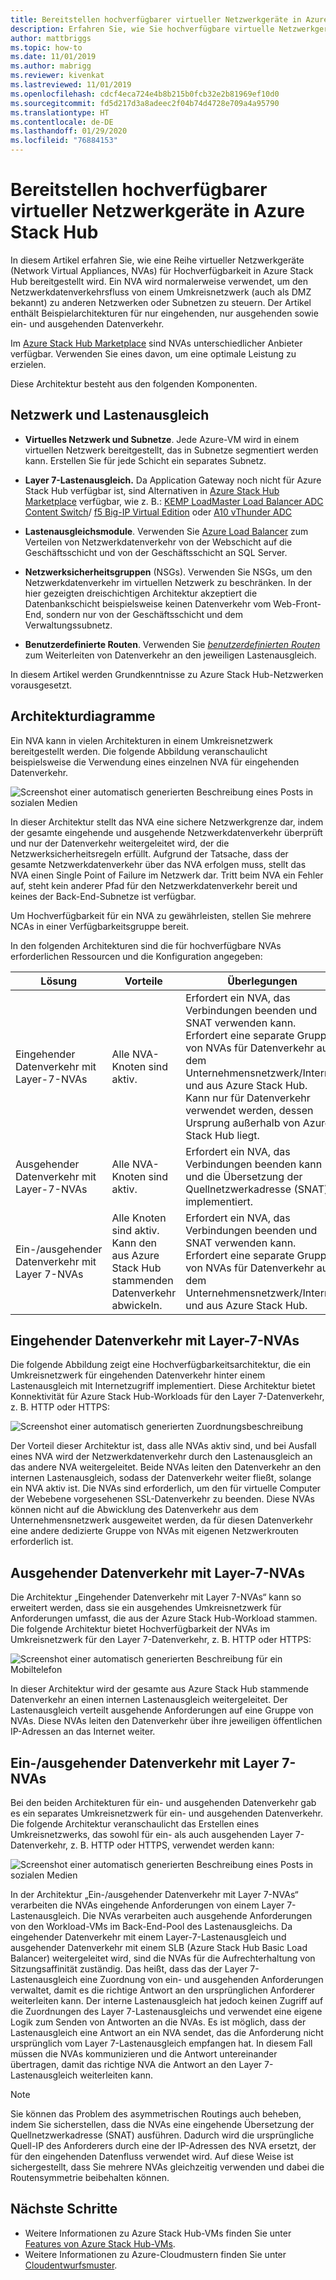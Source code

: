 ```yaml
---
title: Bereitstellen hochverfügbarer virtueller Netzwerkgeräte in Azure Stack Hub
description: Erfahren Sie, wie Sie hochverfügbare virtuelle Netzwerkgeräte in Azure Stack Hub bereitstellen.
author: mattbriggs
ms.topic: how-to
ms.date: 11/01/2019
ms.author: mabrigg
ms.reviewer: kivenkat
ms.lastreviewed: 11/01/2019
ms.openlocfilehash: cdcf4eca724e4b8b215b0fcb32e2b81969ef10d0
ms.sourcegitcommit: fd5d217d3a8adeec2f04b74d4728e709a4a95790
ms.translationtype: HT
ms.contentlocale: de-DE
ms.lasthandoff: 01/29/2020
ms.locfileid: "76884153"
---
```

# <a name="deploy-highly-available-network-virtual-appliances-on-azure-stack-hub"></a>Bereitstellen hochverfügbarer virtueller Netzwerkgeräte in Azure Stack Hub

In diesem Artikel erfahren Sie, wie eine Reihe virtueller Netzwerkgeräte (Network Virtual Appliances, NVAs) für Hochverfügbarkeit in Azure Stack Hub bereitgestellt wird. Ein NVA wird normalerweise verwendet, um den Netzwerkdatenverkehrsfluss von einem Umkreisnetzwerk (auch als DMZ bekannt) zu anderen Netzwerken oder Subnetzen zu steuern. Der Artikel enthält Beispielarchitekturen für nur eingehenden, nur ausgehenden sowie ein- und ausgehenden Datenverkehr.

Im [Azure Stack Hub Marketplace](https://docs.microsoft.com/azure-stack/operator/azure-stack-marketplace-azure-items) sind NVAs unterschiedlicher Anbieter verfügbar. Verwenden Sie eines davon, um eine optimale Leistung zu erzielen.

Diese Architektur besteht aus den folgenden Komponenten.

## <a name="networking-and-load-balancing"></a>Netzwerk und Lastenausgleich

-   **Virtuelles Netzwerk und Subnetze**. Jede Azure-VM wird in einem virtuellen Netzwerk bereitgestellt, das in Subnetze segmentiert werden kann. Erstellen Sie für jede Schicht ein separates Subnetz.

-   **Layer 7-Lastenausgleich.** Da Application Gateway noch nicht für Azure Stack Hub verfügbar ist, sind Alternativen in [Azure Stack Hub Marketplace](https://docs.microsoft.com/azure-stack/operator/azure-stack-marketplace-azure-items) verfügbar, wie z. B.: [KEMP LoadMaster Load Balancer ADC Content Switch](https://azuremarketplace.microsoft.com/marketplace/apps/kemptech.vlm-azure)/ [f5 Big-IP Virtual Edition](https://azuremarketplace.microsoft.com/marketplace/apps/f5-networks.f5-big-ip-best) oder [A10 vThunder ADC](https://azuremarketplace.microsoft.com/marketplace/apps/a10networks.vthunder-414-gr1)

-   **Lastenausgleichsmodule**. Verwenden Sie [Azure Load Balancer](https://docs.microsoft.com/azure/load-balancer/load-balancer-overview) zum Verteilen von Netzwerkdatenverkehr von der Webschicht auf die Geschäftsschicht und von der Geschäftsschicht an SQL Server.

-   **Netzwerksicherheitsgruppen** (NSGs). Verwenden Sie NSGs, um den Netzwerkdatenverkehr im virtuellen Netzwerk zu beschränken. In der hier gezeigten dreischichtigen Architektur akzeptiert die Datenbankschicht beispielsweise keinen Datenverkehr vom Web-Front-End, sondern nur von der Geschäftsschicht und dem Verwaltungssubnetz.

-   **Benutzerdefinierte Routen**. Verwenden Sie [*benutzerdefinierten Routen*](https://docs.microsoft.com/azure/virtual-network/virtual-networks-udr-overview/) zum Weiterleiten von Datenverkehr an den jeweiligen Lastenausgleich.

In diesem Artikel werden Grundkenntnisse zu Azure Stack Hub-Netzwerken vorausgesetzt.

## <a name="architecture-diagrams"></a>Architekturdiagramme

Ein NVA kann in vielen Architekturen in einem Umkreisnetzwerk bereitgestellt werden. Die folgende Abbildung veranschaulicht beispielsweise die Verwendung eines einzelnen NVA für eingehenden Datenverkehr.

![Screenshot einer automatisch generierten Beschreibung eines Posts in sozialen Medien](./media/iaas-architecture-nva-architecture/image1.png)

In dieser Architektur stellt das NVA eine sichere Netzwerkgrenze dar, indem der gesamte eingehende und ausgehende Netzwerkdatenverkehr überprüft und nur der Datenverkehr weitergeleitet wird, der die Netzwerksicherheitsregeln erfüllt. Aufgrund der Tatsache, dass der gesamte Netzwerkdatenverkehr über das NVA erfolgen muss, stellt das NVA einen Single Point of Failure im Netzwerk dar. Tritt beim NVA ein Fehler auf, steht kein anderer Pfad für den Netzwerkdatenverkehr bereit und keines der Back-End-Subnetze ist verfügbar.

Um Hochverfügbarkeit für ein NVA zu gewährleisten, stellen Sie mehrere NCAs in einer Verfügbarkeitsgruppe bereit.

In den folgenden Architekturen sind die für hochverfügbare NVAs erforderlichen Ressourcen und die Konfiguration angegeben:

| Lösung | Vorteile | Überlegungen |
| --- | --- | --- |
| Eingehender Datenverkehr mit Layer-7-NVAs | Alle NVA-Knoten sind aktiv. | Erfordert ein NVA, das Verbindungen beenden und SNAT verwenden kann.<br>Erfordert eine separate Gruppe von NVAs für Datenverkehr aus dem Unternehmensnetzwerk/Internet und aus Azure Stack Hub.<br>Kann nur für Datenverkehr verwendet werden, dessen Ursprung außerhalb von Azure Stack Hub liegt.  |
| Ausgehender Datenverkehr mit Layer-7-NVAs | Alle NVA-Knoten sind aktiv. | Erfordert ein NVA, das Verbindungen beenden kann und die Übersetzung der Quellnetzwerkadresse (SNAT) implementiert. |
| Ein-/ausgehender Datenverkehr mit Layer 7-NVAs | Alle Knoten sind aktiv.<br>Kann den aus Azure Stack Hub stammenden Datenverkehr abwickeln. | Erfordert ein NVA, das Verbindungen beenden und SNAT verwenden kann.<br>Erfordert eine separate Gruppe von NVAs für Datenverkehr aus dem Unternehmensnetzwerk/Internet und aus Azure Stack Hub. |

## <a name="ingress-with-layer-7-nvas"></a>Eingehender Datenverkehr mit Layer-7-NVAs

Die folgende Abbildung zeigt eine Hochverfügbarkeitsarchitektur, die ein Umkreisnetzwerk für eingehenden Datenverkehr hinter einem Lastenausgleich mit Internetzugriff implementiert. Diese Architektur bietet Konnektivität für Azure Stack Hub-Workloads für den Layer 7-Datenverkehr, z. B. HTTP oder HTTPS:

![Screenshot einer automatisch generierten Zuordnungsbeschreibung](./media/iaas-architecture-nva-architecture/image2.png)

Der Vorteil dieser Architektur ist, dass alle NVAs aktiv sind, und bei Ausfall eines NVA wird der Netzwerkdatenverkehr durch den Lastenausgleich an das andere NVA weitergeleitet. Beide NVAs leiten den Datenverkehr an den internen Lastenausgleich, sodass der Datenverkehr weiter fließt, solange ein NVA aktiv ist. Die NVAs sind erforderlich, um den für virtuelle Computer der Webebene vorgesehenen SSL-Datenverkehr zu beenden. Diese NVAs können nicht auf die Abwicklung des Datenverkehr aus dem Unternehmensnetzwerk ausgeweitet werden, da für diesen Datenverkehr eine andere dedizierte Gruppe von NVAs mit eigenen Netzwerkrouten erforderlich ist.

## <a name="egress-with-layer-7-nvas"></a>Ausgehender Datenverkehr mit Layer-7-NVAs

Die Architektur „Eingehender Datenverkehr mit Layer 7-NVAs“ kann so erweitert werden, dass sie ein ausgehendes Umkreisnetzwerk für Anforderungen umfasst, die aus der Azure Stack Hub-Workload stammen. Die folgende Architektur bietet Hochverfügbarkeit der NVAs im Umkreisnetzwerk für den Layer 7-Datenverkehr, z. B. HTTP oder HTTPS:

![Screenshot einer automatisch generierten Beschreibung für ein Mobiltelefon](./media/iaas-architecture-nva-architecture/image3.png)

In dieser Architektur wird der gesamte aus Azure Stack Hub stammende Datenverkehr an einen internen Lastenausgleich weitergeleitet. Der Lastenausgleich verteilt ausgehende Anforderungen auf eine Gruppe von NVAs. Diese NVAs leiten den Datenverkehr über ihre jeweiligen öffentlichen IP-Adressen an das Internet weiter.

## <a name="ingress-egress-with-layer-7--nvas"></a>Ein-/ausgehender Datenverkehr mit Layer 7-NVAs

Bei den beiden Architekturen für ein- und ausgehenden Datenverkehr gab es ein separates Umkreisnetzwerk für ein- und ausgehenden Datenverkehr. Die folgende Architektur veranschaulicht das Erstellen eines Umkreisnetzwerks, das sowohl für ein- als auch ausgehenden Layer 7-Datenverkehr, z. B. HTTP oder HTTPS, verwendet werden kann:

![Screenshot einer automatisch generierten Beschreibung eines Posts in sozialen Medien](./media/iaas-architecture-nva-architecture/image4.png)

In der Architektur „Ein-/ausgehender Datenverkehr mit Layer 7-NVAs“ verarbeiten die NVAs eingehende Anforderungen von einem Layer 7-Lastenausgleich. Die NVAs verarbeiten auch ausgehende Anforderungen von den Workload-VMs im Back-End-Pool des Lastenausgleichs. Da eingehender Datenverkehr mit einem Layer-7-Lastenausgleich und ausgehender Datenverkehr mit einem SLB (Azure Stack Hub Basic Load Balancer) weitergeleitet wird, sind die NVAs für die Aufrechterhaltung von Sitzungsaffinität zuständig. Das heißt, dass das der Layer 7-Lastenausgleich eine Zuordnung von ein- und ausgehenden Anforderungen verwaltet, damit es die richtige Antwort an den ursprünglichen Anforderer weiterleiten kann. Der interne Lastenausgleich hat jedoch keinen Zugriff auf die Zuordnungen des Layer 7-Lastenausgleichs und verwendet eine eigene Logik zum Senden von Antworten an die NVAs. Es ist möglich, dass der Lastenausgleich eine Antwort an ein NVA sendet, das die Anforderung nicht ursprünglich vom Layer 7-Lastenausgleich empfangen hat. In diesem Fall müssen die NVAs kommunizieren und die Antwort untereinander übertragen, damit das richtige NVA die Antwort an den Layer 7-Lastenausgleich weiterleiten kann.

> [!Note]  
> Sie können das Problem des asymmetrischen Routings auch beheben, indem Sie sicherstellen, dass die NVAs eine eingehende Übersetzung der Quellnetzwerkadresse (SNAT) ausführen. Dadurch wird die ursprüngliche Quell-IP des Anforderers durch eine der IP-Adressen des NVA ersetzt, der für den eingehenden Datenfluss verwendet wird. Auf diese Weise ist sichergestellt, dass Sie mehrere NVAs gleichzeitig verwenden und dabei die Routensymmetrie beibehalten können.

## <a name="next-steps"></a>Nächste Schritte

- Weitere Informationen zu Azure Stack Hub-VMs finden Sie unter [Features von Azure Stack Hub-VMs](azure-stack-vm-considerations.md).  
- Weitere Informationen zu Azure-Cloudmustern finden Sie unter [Cloudentwurfsmuster](https://docs.microsoft.com/azure/architecture/patterns).
